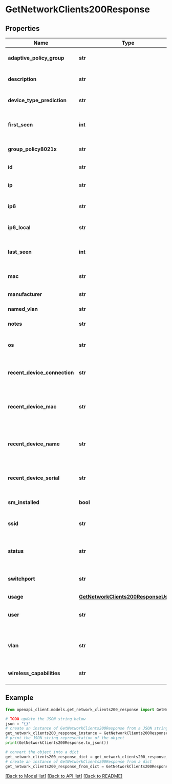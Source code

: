# GetNetworkClients200Response


## Properties

Name | Type | Description | Notes
------------ | ------------- | ------------- | -------------
**adaptive_policy_group** | **str** | The adaptive policy group of the client | [optional] 
**description** | **str** | Short description of the client | [optional] 
**device_type_prediction** | **str** | Prediction of the client&#39;s device type | [optional] 
**first_seen** | **int** | Timestamp client was first seen in the network | [optional] 
**group_policy8021x** | **str** | 802.1x group policy of the client | [optional] 
**id** | **str** | The ID of the client | [optional] 
**ip** | **str** | The IP address of the client | [optional] 
**ip6** | **str** | The IPv6 address of the client | [optional] 
**ip6_local** | **str** | Local IPv6 address of the client | [optional] 
**last_seen** | **int** | Timestamp client was last seen in the network | [optional] 
**mac** | **str** | The MAC address of the client | [optional] 
**manufacturer** | **str** | Manufacturer of the client | [optional] 
**named_vlan** | **str** | Named VLAN of the client | [optional] 
**notes** | **str** | Notes on the client | [optional] 
**os** | **str** | The operating system of the client | [optional] 
**recent_device_connection** | **str** | Client&#39;s most recent connection type | [optional] 
**recent_device_mac** | **str** | The MAC address of the node that the device was last connected to | [optional] 
**recent_device_name** | **str** | The name of the node the device was last connected to | [optional] 
**recent_device_serial** | **str** | The serial of the node the device was last connected to | [optional] 
**sm_installed** | **bool** | Status of SM for the client | [optional] 
**ssid** | **str** | The name of the SSID that the client is connected to | [optional] 
**status** | **str** | The connection status of the client | [optional] 
**switchport** | **str** | The switch port that the client is connected to | [optional] 
**usage** | [**GetNetworkClients200ResponseUsage**](GetNetworkClients200ResponseUsage.md) |  | [optional] 
**user** | **str** | The username of the user of the client | [optional] 
**vlan** | **str** | The name of the VLAN that the client is connected to | [optional] 
**wireless_capabilities** | **str** | Wireless capabilities of the client | [optional] 

## Example

```python
from openapi_client.models.get_network_clients200_response import GetNetworkClients200Response

# TODO update the JSON string below
json = "{}"
# create an instance of GetNetworkClients200Response from a JSON string
get_network_clients200_response_instance = GetNetworkClients200Response.from_json(json)
# print the JSON string representation of the object
print(GetNetworkClients200Response.to_json())

# convert the object into a dict
get_network_clients200_response_dict = get_network_clients200_response_instance.to_dict()
# create an instance of GetNetworkClients200Response from a dict
get_network_clients200_response_from_dict = GetNetworkClients200Response.from_dict(get_network_clients200_response_dict)
```
[[Back to Model list]](../README.md#documentation-for-models) [[Back to API list]](../README.md#documentation-for-api-endpoints) [[Back to README]](../README.md)



